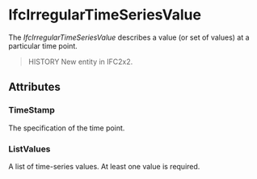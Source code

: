# IfcIrregularTimeSeriesValue

The _IfcIrregularTimeSeriesValue_ describes a value (or set of values) at a particular time point.
<!-- end of short definition -->


> HISTORY New entity in IFC2x2.

## Attributes

### TimeStamp
The specification of the time point.

### ListValues
A list of time-series values. At least one value is required.
